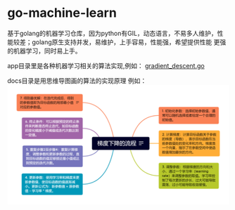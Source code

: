 # go-machine-learn

基于golang的机器学习仓库，因为python有GIL，动态语言，不易多人维护，性能较差；golang原生支持并发，易维护，上手容易，性能强，希望提供性能
更强的机器学习，同时易上手。

app目录里是各种机器学习相关的算法实现,例如：
[gradient_descent.go](https://github.com/KuanFate/go-machine-learn/blob/main/app/gradient_descent.go)

docs目录是用思维导图画的算法的实现原理 例如：
![](docs/梯度下降的流程.png)